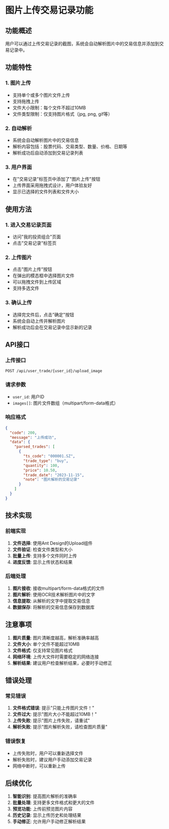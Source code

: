 # 图片上传交易记录功能

## 功能概述

用户可以通过上传交易记录的截图，系统会自动解析图片中的交易信息并添加到交易记录中。

## 功能特性

### 1. 图片上传
- 支持单个或多个图片文件上传
- 支持拖拽上传
- 文件大小限制：每个文件不超过10MB
- 文件类型限制：仅支持图片格式（jpg, png, gif等）

### 2. 自动解析
- 系统会自动解析图片中的交易信息
- 解析内容包括：股票代码、交易类型、数量、价格、日期等
- 解析成功后自动添加到交易记录列表

### 3. 用户界面
- 在"交易记录"标签页中添加了"图片上传"按钮
- 上传界面采用拖拽式设计，用户体验友好
- 显示已选择的文件列表和文件大小

## 使用方法

### 1. 进入交易记录页面
- 访问"我的投资组合"页面
- 点击"交易记录"标签页

### 2. 上传图片
- 点击"图片上传"按钮
- 在弹出的模态框中选择图片文件
- 可以拖拽文件到上传区域
- 支持多选文件

### 3. 确认上传
- 选择完文件后，点击"确定"按钮
- 系统会自动上传并解析图片
- 解析成功后会在交易记录中显示新的记录

## API接口

### 上传接口
```
POST /api/user_trade/{user_id}/upload_image
```

### 请求参数
- `user_id`: 用户ID
- `images[]`: 图片文件数组（multipart/form-data格式）

### 响应格式
```json
{
  "code": 200,
  "message": "上传成功",
  "data": {
    "parsed_trades": [
      {
        "ts_code": "000001.SZ",
        "trade_type": "buy",
        "quantity": 100,
        "price": 10.50,
        "trade_date": "2023-11-15",
        "note": "图片解析的交易记录"
      }
    ]
  }
}
```

## 技术实现

### 前端实现
1. **文件选择**: 使用Ant Design的Upload组件
2. **文件验证**: 检查文件类型和大小
3. **批量上传**: 支持多个文件同时上传
4. **进度反馈**: 显示上传状态和结果

### 后端处理
1. **图片接收**: 接收multipart/form-data格式的文件
2. **图片解析**: 使用OCR技术解析图片中的文字
3. **信息提取**: 从解析的文字中提取交易信息
4. **数据保存**: 将解析的交易信息保存到数据库

## 注意事项

1. **图片质量**: 图片清晰度越高，解析准确率越高
2. **文件大小**: 单个文件不能超过10MB
3. **文件格式**: 仅支持常见图片格式
4. **网络环境**: 上传大文件时需要稳定的网络连接
5. **解析结果**: 建议用户检查解析结果，必要时手动修正

## 错误处理

### 常见错误
1. **文件格式错误**: 提示"只能上传图片文件！"
2. **文件过大**: 提示"图片大小不能超过10MB！"
3. **上传失败**: 提示"图片上传失败，请重试"
4. **解析失败**: 提示"图片解析失败，请检查图片质量"

### 错误恢复
- 上传失败时，用户可以重新选择文件
- 解析失败时，建议用户手动添加交易记录
- 网络中断时，可以重新上传

## 后续优化

1. **智能识别**: 提高图片解析的准确率
2. **批量处理**: 支持更多文件格式和更大的文件
3. **预览功能**: 上传前预览图片内容
4. **历史记录**: 显示上传历史和处理结果
5. **手动修正**: 允许用户手动修正解析结果 